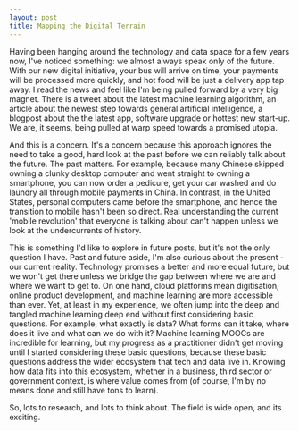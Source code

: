 ```yaml
---
layout: post
title: Mapping the Digital Terrain 
---
```


Having been hanging around the technology and data space for a few years now, I've noticed something: we almost always speak only of the future. With our new digital initiative, your bus will arrive on time, your payments will be processed more quickly, and hot food will be just a delivery app tap away. I read the news and feel like I'm being pulled forward by a very big magnet. There is a tweet about the latest machine learning algorithm, an article about the newest step towards general artificial intelligence, a blogpost about the the latest app, software upgrade or hottest new start-up. We are, it seems, being pulled at warp speed towards a promised utopia.

And this is a concern. It's a concern because this approach ignores the need to take a good, hard look at the past before we can reliably talk about the future. The past matters. For example, because many Chinese skipped owning a clunky desktop computer and went straight to owning a smartphone, you can now order a pedicure, get your car washed and do laundry all through mobile payments in China. In contrast, in the United States, personal computers came before the smartphone, and hence the transition to mobile hasn't been so direct. Real understanding the current 'mobile revolution' that everyone is talking about can't happen unless we look at the undercurrents of history. 

This is something I'd like to explore in future posts, but it's not the only question I have. Past and future aside, I'm also curious about the present - our current reality. Technology promises a better and more equal future, but we won't get there unless we bridge the gap between where we are and where we want to get to. On one hand, cloud platforms mean digitisation, online product development, and machine learning are more accessible than ever. Yet, at least in my experience, we often jump into the deep and tangled machine learning deep end without first considering basic questions. For example, what exactly is data? What forms can it take, where does it live and what can we do with it? Machine learning MOOCs are incredible for learning, but my progress as a practitioner didn't get moving until I started considering these basic questions, because these basic questions address the wider ecosystem that tech and data live in. Knowing how data fits into this ecosystem, whether in a business, third sector or government context, is where value comes from (of course, I'm by no means done and still have tons to learn). 

So, lots to research, and lots to think about. The field is wide open, and its exciting. 
